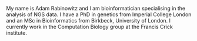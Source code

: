 My name is Adam Rabinowitz and I am bioinformatician specialising in the
analysis of NGS data. I have a PhD in genetics from Imperial College London
and an MSc in Bioinformatics from Birkbeck, University of London. I currently
work in the Computation Biology group at the Francis Crick institute.
